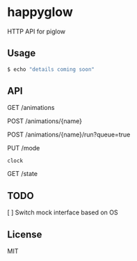 # happyglow

HTTP API for piglow


## Usage

```bash
$ echo "details coming soon"
```

## API

GET /animations

POST /animations/{name}

POST /animations/{name}/run?queue=true

PUT /mode

    clock

GET /state

## TODO

[ ] Switch mock interface based on OS

## License

MIT
